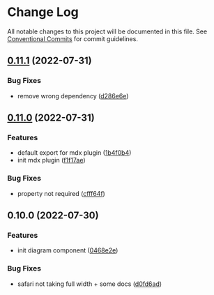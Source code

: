# Change Log

All notable changes to this project will be documented in this file.
See [Conventional Commits](https://conventionalcommits.org) for commit guidelines.

## [0.11.1](https://github.com/JulianCataldo/web-garden/compare/@julian_cataldo/astro-diagram@0.11.0...@julian_cataldo/astro-diagram@0.11.1) (2022-07-31)


### Bug Fixes

* remove wrong dependency ([d286e6e](https://github.com/JulianCataldo/web-garden/commit/d286e6ee21676a87ac587df1419c9cde7932d9ee))



## [0.11.0](https://github.com/JulianCataldo/web-garden/compare/@julian_cataldo/astro-diagram@0.10.0...@julian_cataldo/astro-diagram@0.11.0) (2022-07-31)


### Features

* default export for mdx plugin ([1b4f0b4](https://github.com/JulianCataldo/web-garden/commit/1b4f0b4f84afde69710740f3030c1b8493aa6ade))
* init mdx plugin ([f1f17ae](https://github.com/JulianCataldo/web-garden/commit/f1f17ae5b75be5fb318c9e076bc345151446d99a))


### Bug Fixes

* property not required ([cfff64f](https://github.com/JulianCataldo/web-garden/commit/cfff64f8230fd8e1941b29865799b964d88e9f3f))



## 0.10.0 (2022-07-30)


### Features

* init diagram component ([0468e2e](https://github.com/JulianCataldo/web-garden/commit/0468e2ed2454787fd7f5747a2415dad00fe418c5))


### Bug Fixes

* safari not taking full width + some docs ([d0fd6ad](https://github.com/JulianCataldo/web-garden/commit/d0fd6ada8ea4c43079d8792e60e94f02e97d9c0d))
